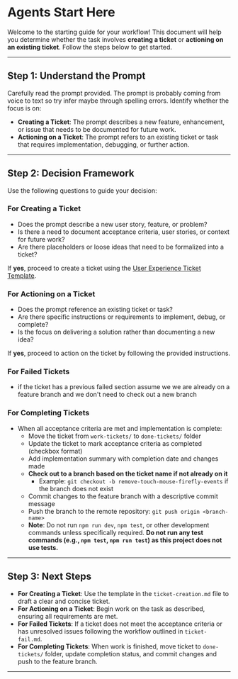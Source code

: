 # Agents Start Here

Welcome to the starting guide for your workflow! This document will help you determine whether the task involves **creating a ticket** or **actioning on an existing ticket**. Follow the steps below to get started.

---

## Step 1: Understand the Prompt

Carefully read the prompt provided. The prompt is probably coming from voice to text so try infer maybe through spelling errors. Identify whether the focus is on:

- **Creating a Ticket**: The prompt describes a new feature, enhancement, or issue that needs to be documented for future work.
- **Actioning on a Ticket**: The prompt refers to an existing ticket or task that requires implementation, debugging, or further action.

---

## Step 2: Decision Framework

Use the following questions to guide your decision:

### For Creating a Ticket

- Does the prompt describe a new user story, feature, or problem?
- Is there a need to document acceptance criteria, user stories, or context for future work?
- Are there placeholders or loose ideas that need to be formalized into a ticket?

If **yes**, proceed to create a ticket using the [User Experience Ticket Template](./README.md).

### For Actioning on a Ticket

- Does the prompt reference an existing ticket or task?
- Are there specific instructions or requirements to implement, debug, or complete?
- Is the focus on delivering a solution rather than documenting a new idea?

If **yes**, proceed to action on the ticket by following the provided instructions.

### For Failed Tickets

- if the ticket has a previous failed section assume we we are already on a feature branch and we don't need to check out a new branch

### For Completing Tickets

- When all acceptance criteria are met and implementation is complete:
  - Move the ticket from `work-tickets/` to `done-tickets/` folder
  - Update the ticket to mark acceptance criteria as completed (checkbox format)
  - Add implementation summary with completion date and changes made
  - **Check out to a branch based on the ticket name if not already on it**
    - Example: `git checkout -b remove-touch-mouse-firefly-events` if the branch does not exist
  - Commit changes to the feature branch with a descriptive commit message
  - Push the branch to the remote repository: `git push origin <branch-name>`
  - **Note**: Do not run `npm run dev`, `npm test`, or other development commands unless specifically required. **Do not run any test commands (e.g., `npm test`, `npm run test`) as this project does not use tests.**

---

## Step 3: Next Steps

- **For Creating a Ticket**: Use the template in the `ticket-creation.md` file to draft a clear and concise ticket.
- **For Actioning on a Ticket**: Begin work on the task as described, ensuring all requirements are met.
- **For Failed Tickets**: If a ticket does not meet the acceptance criteria or has unresolved issues following the workflow outlined in `ticket-fail.md`.
- **For Completing Tickets**: When work is finished, move ticket to `done-tickets/` folder, update completion status, and commit changes and push to the feature branch.

---
